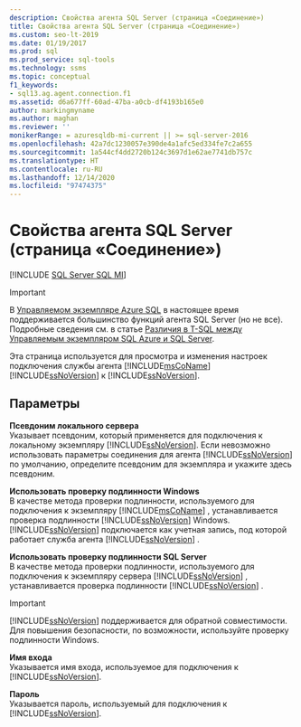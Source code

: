 ```yaml
---
description: Свойства агента SQL Server (страница «Соединение»)
title: Свойства агента SQL Server (страница «Соединение»)
ms.custom: seo-lt-2019
ms.date: 01/19/2017
ms.prod: sql
ms.prod_service: sql-tools
ms.technology: ssms
ms.topic: conceptual
f1_keywords:
- sql13.ag.agent.connection.f1
ms.assetid: d6a677ff-60ad-47ba-a0cb-df4193b165e0
author: markingmyname
ms.author: maghan
ms.reviewer: ''
monikerRange: = azuresqldb-mi-current || >= sql-server-2016
ms.openlocfilehash: 42a7dc1230057e390de4a1afc5ed334fe7c2a655
ms.sourcegitcommit: 1a544cf4dd2720b124c3697d1e62ae7741db757c
ms.translationtype: HT
ms.contentlocale: ru-RU
ms.lasthandoff: 12/14/2020
ms.locfileid: "97474375"
---
```

# <a name="sql-server-agent-properties-connection-page"></a>Свойства агента SQL Server (страница «Соединение»)
[!INCLUDE [SQL Server SQL MI](../../includes/applies-to-version/sql-asdbmi.md)]

> [!IMPORTANT]  
> В [Управляемом экземпляре Azure SQL](/azure/sql-database/sql-database-managed-instance) в настоящее время поддерживается большинство функций агента SQL Server (но не все). Подробные сведения см. в статье [Различия в T-SQL между Управляемым экземпляром SQL Azure и SQL Server](/azure/sql-database/sql-database-managed-instance-transact-sql-information#sql-server-agent).

Эта страница используется для просмотра и изменения настроек подключения службы агента [!INCLUDE[msCoName](../../includes/msconame_md.md)] [!INCLUDE[ssNoVersion](../../includes/ssnoversion-md.md)] к [!INCLUDE[ssNoVersion](../../includes/ssnoversion-md.md)].  
  
## <a name="options"></a>Параметры  
**Псевдоним локального сервера**  
Указывает псевдоним, который применяется для подключения к локальному экземпляру [!INCLUDE[ssNoVersion](../../includes/ssnoversion-md.md)]. Если невозможно использовать параметры соединения для агента [!INCLUDE[ssNoVersion](../../includes/ssnoversion-md.md)] по умолчанию, определите псевдоним для экземпляра и укажите здесь псевдоним.  
  
**Использовать проверку подлинности Windows**  
В качестве метода проверки подлинности, используемого для подключения к экземпляру [!INCLUDE[msCoName](../../includes/msconame_md.md)] , устанавливается проверка подлинности [!INCLUDE[ssNoVersion](../../includes/ssnoversion-md.md)] Windows. [!INCLUDE[ssNoVersion](../../includes/ssnoversion-md.md)] подключается как учетная запись, под которой работает служба агента [!INCLUDE[ssNoVersion](../../includes/ssnoversion-md.md)] .  
  
**Использовать проверку подлинности SQL Server**  
В качестве метода проверки подлинности, используемого для подключения к экземпляру сервера [!INCLUDE[ssNoVersion](../../includes/ssnoversion-md.md)] , устанавливается проверка подлинности [!INCLUDE[ssNoVersion](../../includes/ssnoversion-md.md)] .  
  
> [!IMPORTANT]  
> [!INCLUDE[ssNoVersion](../../includes/ssnoversion-md.md)] поддерживается для обратной совместимости. Для повышения безопасности, по возможности, используйте проверку подлинности Windows.  
  
**Имя входа**  
Указывается имя входа, используемое для подключения к [!INCLUDE[ssNoVersion](../../includes/ssnoversion-md.md)].  
  
**Пароль**  
Указывается пароль, используемый для подключения к [!INCLUDE[ssNoVersion](../../includes/ssnoversion-md.md)].  

